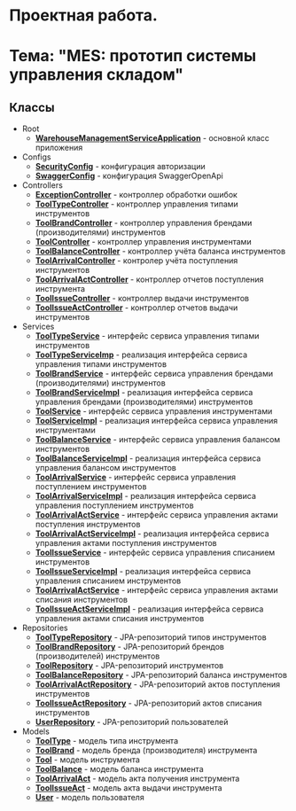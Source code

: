 # Проектная работа.

# Тема: "MES: прототип системы управления складом"

## Классы

* Root
    * **[WarehouseManagementServiceApplication](src/main/java/ru/otus/hw/WarehouseManagementServiceApplication.java)** -
      основной класс приложения
* Configs
    * **[SecurityConfig](src/main/java/ru/otus/hw/configs/SecurityConfig.java)** - конфигурация авторизации
    * **[SwaggerConfig](src/main/java/ru/otus/hw/configs/SwaggerConfig.java)** - конфигурация SwaggerOpenApi
* Controllers
    * **[ExceptionController](src/main/java/ru/otus/hw/controllers/ExceptionController.java)** - контроллер обработки
      ошибок
    * **[ToolTypeController](src/main/java/ru/otus/hw/controllers/ToolTypeController.java)** - контроллер управления
      типами инструментов
    * **[ToolBrandController](src/main/java/ru/otus/hw/controllers/ToolBrandController.java)** - контроллер управления
      брендами (производителями) инструментов
    * **[ToolController](src/main/java/ru/otus/hw/controllers/ToolController.java)** - контроллер управления
      инструментами
    * **[ToolBalanceController](src/main/java/ru/otus/hw/controllers/ToolBalanceController.java)** - контроллер учёта
      баланса инструментов
    * **[ToolArrivalController](src/main/java/ru/otus/hw/controllers/ToolArrivalController.java)** - контролер учёта
      поступления инструментов
    * **[ToolArrivalActController](src/main/java/ru/otus/hw/controllers/ToolArrivalActController.java)** - контроллер
      отчетов поступления инструмента
    * **[ToolIssueController](src/main/java/ru/otus/hw/controllers/ToolIssueController.java)** - контроллер
      выдачи инструментов
    * **[ToolIssueActController](src/main/java/ru/otus/hw/controllers/ToolIssueActController.java)** - контроллер
      отчетов выдачи инструментов
* Services
    * **[ToolTypeService](src/main/java/ru/otus/hw/services/ToolTypeService.java)** - интерфейс сервиса управления
      типами инструментов
    * **[ToolTypeServiceImp](src/main/java/ru/otus/hw/services/ToolTypeServiceImp.java)** - реализация интерфейса
      сервиса управления типами инструментов
    * **[ToolBrandService](src/main/java/ru/otus/hw/services/ToolBrandService.java)** - интерфейс сервиса управления
      брендами (производителями) инструментов
    * **[ToolBrandServiceImpl](src/main/java/ru/otus/hw/services/ToolBrandServiceImpl.java)** - реализация интерфейса
      сервиса управления брендами (производителями) инструментов
    * **[ToolService](src/main/java/ru/otus/hw/services/ToolService.java)** - интерфейс сервиса управления
      инструментами
    * **[ToolServiceImpl](src/main/java/ru/otus/hw/services/ToolServiceImpl.java)** - реализация интерфейса
      сервиса управления инструментами
    * **[ToolBalanceService](src/main/java/ru/otus/hw/services/ToolBalanceService.java)** - интерфейс сервиса управления
      балансом инструментов
    * **[ToolBalanceServiceImpl](src/main/java/ru/otus/hw/services/ToolBalanceServiceImpl.java)** - реализация
      интерфейса сервиса управления балансом инструментов
    * **[ToolArrivalService](src/main/java/ru/otus/hw/services/ToolArrivalService.java)** - интерфейс сервиса управления
      поступлением инструментов
    * **[ToolArrivalServiceImpl](src/main/java/ru/otus/hw/services/ToolArrivalServiceImpl.java)** - реализация
      интерфейса сервиса управления поступлением инструментов
    * **[ToolArrivalActService](src/main/java/ru/otus/hw/services/ToolArrivalActService.java)** - интерфейс сервиса
      управления актами поступления инструментов
    * **[ToolArrivalActServiceImpl](src/main/java/ru/otus/hw/services/ToolArrivalActServiceImpl.java)** - реализация
      интерфейса сервиса управления актами поступления инструментов
    * **[ToolIssueService](src/main/java/ru/otus/hw/services/ToolIssueService.java)** - интерфейс сервиса управления
      списанием инструментов
    * **[ToolIssueServiceImpl](src/main/java/ru/otus/hw/services/ToolIssueServiceImpl.java)** - реализация
      интерфейса сервиса управления списанием инструментов
    * **[ToolArrivalActService](src/main/java/ru/otus/hw/services/ToolIssueActService.java)** - интерфейс сервиса
      управления актами списания инструментов
    * **[ToolIssueActServiceImpl](src/main/java/ru/otus/hw/services/ToolIssueActServiceImpl.java)** - реализация
      интерфейса сервиса управления актами списания инструментов
* Repositories
    * **[ToolTypeRepository](src/main/java/ru/otus/hw/repositories/ToolTypeRepository.java)** - JPA-репозиторий типов
      инструментов
    * **[ToolBrandRepository](src/main/java/ru/otus/hw/repositories/ToolBrandRepository.java)** - JPA-репозиторий
      брендов (производителей) инструментов
    * **[ToolRepository](src/main/java/ru/otus/hw/repositories/ToolRepository.java)** - JPA-репозиторий инструментов
    * **[ToolBalanceRepository](src/main/java/ru/otus/hw/repositories/ToolBalanceRepository.java)** - JPA-репозиторий
      баланса инструментов
    * **[ToolArrivalActRepository](src/main/java/ru/otus/hw/repositories/ToolArrivalActRepository.java)** -
      JPA-репозиторий актов поступления инструментов
    * **[ToolIssueActRepository](src/main/java/ru/otus/hw/repositories/ToolIssueActRepository.java)** -
      JPA-репозиторий актов списания инструментов
    * **[UserRepository](src/main/java/ru/otus/hw/repositories/UserRepository.java)** - JPA-репозиторий пользователей
* Models
    * **[ToolType](src/main/java/ru/otus/hw/models/ToolType.java)** - модель типа инструмента
    * **[ToolBrand](src/main/java/ru/otus/hw/models/ToolBrand.java)** - модель бренда (производителя) инструмента
    * **[Tool](src/main/java/ru/otus/hw/models/Tool.java)** - модель инструмента
    * **[ToolBalance](src/main/java/ru/otus/hw/models/ToolBalance.java)** - модель баланса инструмента
    * **[ToolArrivalAct](src/main/java/ru/otus/hw/models/ToolArrivalAct.java)** - модель акта получения инструмента
    * **[ToolIssueAct](src/main/java/ru/otus/hw/models/ToolIssueAct.java)** - модель акта выдачи инструмента
    * **[User](src/main/java/ru/otus/hw/models/User.java)** - модель пользователя

